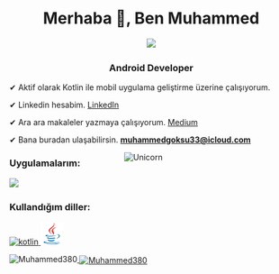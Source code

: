 <h1 align="center">Merhaba 👋, Ben Muhammed</h1>

<p align="center">
  <img src="https://raw.githubusercontent.com/Muhammed380/MuhammedGoksu/main/cover-thompson.png" height="200"/>
</p>

<h3 align="center">Android Developer</h3>

✔ Aktif olarak Kotlin ile mobil uygulama geliştirme üzerine çalışıyorum.<br>

✔ Linkedin hesabim. [LinkedIn](https://www.linkedin.com/in/muhammed-g%C3%B6ksu-8b5239206/)<br>

✔ Ara ara makaleler yazmaya çalışıyorum. [Medium](https://medium.com/@goksumuhammed401)<br>

✔ Bana buradan ulaşabilirsin. **muhammedgoksu33@icloud.com**<br>

<img align="right" width=300px alt="Unicorn" src="https://media.giphy.com/media/3ohs4BSacFKI7A717y/giphy.gif" />

<h3 align="left">Uygulamalarım: </h3>

<a href="https://play.google.com/store/apps/developer?id=Muhammed+G%C3%B6ksu" target="_blank" style="font-weight:bold"><img src="https://cdn.iconscout.com/icon/free/png-256/google-169-189833.png"/></a></br>

<h3 align="left">Kullandığım diller:</h3>

<a href="https://kotlinlang.org" target="_blank"> <img src="https://www.vectorlogo.zone/logos/kotlinlang/kotlinlang-icon.svg" alt="kotlin" width="40" height="40"/><a href="https://www.java.com" target="_blank"> <img src="https://raw.githubusercontent.com/devicons/devicon/master/icons/java/java-original.svg" alt="java" width="40" height="40"/>
  
  <p><img align="left" src="https://github-readme-stats.vercel.app/api/top-langs?username=Muhammed380&show_icons=true&locale=en&layout=compact" alt="Muhammed380" /></p>
  <p>&nbsp;<img align="center" src="https://github-readme-stats.vercel.app/api?username=Muhammed380&show_icons=true&locale=en" alt="Muhammed380" /></p>


